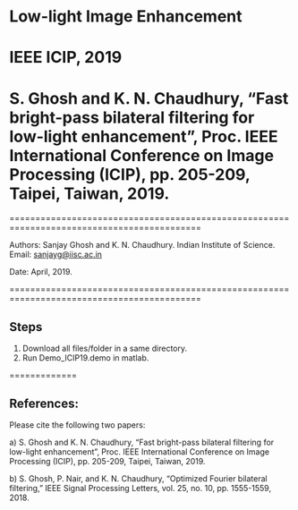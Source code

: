 
# Low-light Image Enhancement 
# IEEE ICIP, 2019

# S. Ghosh and K. N. Chaudhury, “Fast bright-pass bilateral filtering for low-light enhancement”, Proc. IEEE  International Conference on Image Processing (ICIP), pp. 205-209, Taipei, Taiwan, 2019.

===========================================================================================

Authors: Sanjay Ghosh and K. N. Chaudhury.
         Indian Institute of Science.
        Email: sanjayg@iisc.ac.in

Date: April, 2019.

===========================================================================================

Steps
-----

1. Download all files/folder in a same directory.
2. Run Demo_ICIP19.demo in matlab.

=============


References:
----------

Please cite the following two papers:

a) S. Ghosh and K. N. Chaudhury, “Fast bright-pass bilateral filtering for low-light enhancement”, Proc. IEEE International Conference on Image Processing (ICIP), pp. 205-209, Taipei, Taiwan, 2019.


b) S. Ghosh, P. Nair, and K. N. Chaudhury, “Optimized Fourier bilateral filtering,” IEEE Signal Processing Letters, vol. 25, no. 10, pp. 1555-1559, 2018.





